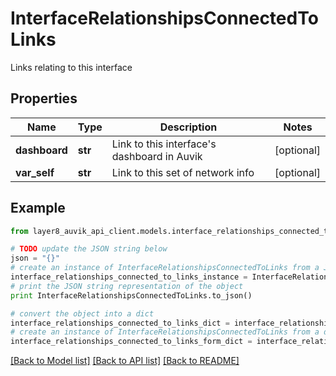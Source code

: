 # InterfaceRelationshipsConnectedToLinks

Links relating to this interface

## Properties
Name | Type | Description | Notes
------------ | ------------- | ------------- | -------------
**dashboard** | **str** | Link to this interface&#39;s dashboard in Auvik | [optional] 
**var_self** | **str** | Link to this set of network info | [optional] 

## Example

```python
from layer8_auvik_api_client.models.interface_relationships_connected_to_links import InterfaceRelationshipsConnectedToLinks

# TODO update the JSON string below
json = "{}"
# create an instance of InterfaceRelationshipsConnectedToLinks from a JSON string
interface_relationships_connected_to_links_instance = InterfaceRelationshipsConnectedToLinks.from_json(json)
# print the JSON string representation of the object
print InterfaceRelationshipsConnectedToLinks.to_json()

# convert the object into a dict
interface_relationships_connected_to_links_dict = interface_relationships_connected_to_links_instance.to_dict()
# create an instance of InterfaceRelationshipsConnectedToLinks from a dict
interface_relationships_connected_to_links_form_dict = interface_relationships_connected_to_links.from_dict(interface_relationships_connected_to_links_dict)
```
[[Back to Model list]](../README.md#documentation-for-models) [[Back to API list]](../README.md#documentation-for-api-endpoints) [[Back to README]](../README.md)


